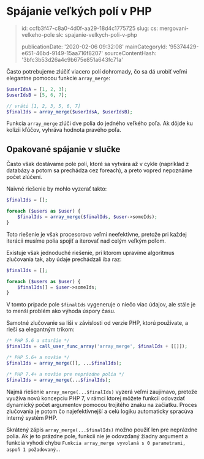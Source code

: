Spájanie veľkých polí v PHP
===========================

> id: ccfb3f47-c8a0-4d0f-aa29-18d4c1775725
> slug:
> 	cs: mergovani-velkeho-pole
> 	sk: spajanie-velkych-poli-v-php
> 
> publicationDate: '2020-02-06 09:32:08'
> mainCategoryId: '95374429-e651-46bd-9149-15aa716f8207'
> sourceContentHash: '3bfc3b53d26a4c9b675e851a643fc71a'

Často potrebujeme zlúčiť viacero polí dohromady, čo sa dá urobiť veľmi elegantne pomocou funkcie `array_merge`:

```php
$userIdsA = [1, 2, 3];
$userIdsB = [5, 6, 7];

// vráti [1, 2, 3, 5, 6, 7]
$finalIds = array_merge($userIdsA, $userIdsB);
```

Funkcia `array_merge` zlúči dve polia do jedného veľkého poľa. Ak dôjde ku kolízii kľúčov, vyhráva hodnota pravého poľa.

Opakované spájanie v slučke
---------------------------

Často však dostávame pole polí, ktoré sa vytvára až v cykle (napríklad z databázy a potom sa prechádza cez foreach), a preto vopred nepoznáme počet zlúčení.

Naivné riešenie by mohlo vyzerať takto:

```php
$finalIds = [];

foreach ($users as $user) {
    $finalIds = array_merge($finalIds, $user->someIds);
}
```

Toto riešenie je však procesorovo veľmi neefektívne, pretože pri každej iterácii musíme polia spojiť a iterovať nad celým veľkým poľom.

Existuje však jednoduché riešenie, pri ktorom upravíme algoritmus zlučovania tak, aby údaje prechádzali iba raz:

```php
$finalIds = [];

foreach ($users as $user) {
    $finalIds[] = $user->someIds;
}
```

V tomto prípade pole `$finalIds` vygeneruje o niečo viac údajov, ale stále je to menší problém ako výhoda úspory času.

Samotné zlučovanie sa líši v závislosti od verzie PHP, ktorú používate, a rieši sa elegantným trikom:

```php
/* PHP 5.6 a staršie */
$finalIds = call_user_func_array('array_merge', $finalIds + [[]]);

/* PHP 5.6+ a novšie */
$finalIds = array_merge([], ...$finalIds);

/* PHP 7.4+ a novšie pre neprázdne polia */
$finalIds = array_merge(...$finalIds);
```

Najmä riešenie `array_merge(...$finalIds)` vyzerá veľmi zaujímavo, pretože využíva novú koncepciu PHP 7, v rámci ktorej môžete funkcii odovzdať dynamický počet argumentov pomocou trojitého znaku na začiatku. Proces zlučovania je potom čo najefektívnejší a celú logiku automaticky spracúva interný systém PHP.

Skrátený zápis `array_merge(...$finalIds)` možno použiť len pre neprázdne polia. Ak je to prázdne pole, funkcii nie je odovzdaný žiadny argument a funkcia vyhodí chybu `Funkcia array_merge vyvolaná s 0 parametrami, aspoň 1 požadovaný.`.
